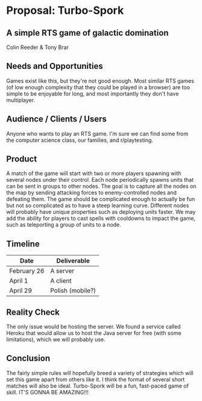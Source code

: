 # Proposal: Turbo-Spork
## A simple RTS game of galactic domination
Colin Reeder & Tony Brar

## Needs and Opportunities
Games exist like this, but they're not good enough. Most similar RTS games (of low enough complexity
that they could be played in a browser) are too simple to be enjoyable for long, and most importantly
they don't have multiplayer. 

## Audience / Clients / Users
Anyone who wants to play an RTS game. I'm sure we can find some from the computer science class,
our families, and r/playtesting.

## Product
A match of the game will start with two or more players spawning with several nodes under their control.
Each node periodically spawns units that can be sent in groups to other nodes. The goal is to capture 
all the nodes on the map by sending attacking forces to enemy-controlled nodes and defeating them.
The game should be complicated enough to actually be fun but not so complicated as to have a steep learning
curve. Different nodes will probably have unique properties such as deploying units faster. We may add
the ability for players to cast spells with cooldowns to impact the game, such as teleporting a group of
units to a node.

## Timeline
| Date          | Deliverable    |
| ------------- | -------------- |
| February 26   |    A server    |
| April 1       |    A client    |
| April 29      |Polish (mobile?)|

## Reality Check
The only issue would be hosting the server. We found a service called Heroku that would allow us to host
the Java server for free (with some limitations), which we will probably use.

## Conclusion
The fairly simple rules will hopefully breed a variety of strategies which will set this game apart from
others like it. I think the format of several short matches will also be ideal. Turbo-Spork will be a
fun, fast-paced game of skill.
IT'S GONNA BE AMAZING!!!
